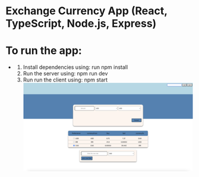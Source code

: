 # Exchange Currency App (React, TypeScript, Node.js, Express)
# To run the app:
- 1. Install dependencies using: run npm install
  2. Run the server using: npm run dev
  3. Run run the client using: npm start
![Exchange App](./Exchange-currency.png)
